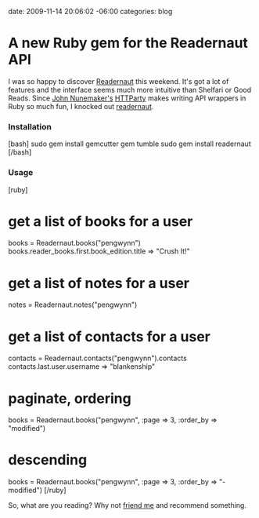 date: 2009-11-14 20:06:02 -06:00
categories: blog

# A new Ruby gem for the Readernaut API
I was so happy to discover <a href="http://readernaut.com">Readernaut</a> this weekend. It's got a lot of features and the interface seems much more intuitive than Shelfari or Good Reads. Since <a href="http://railstips.org">John Nunemaker's</a> <a href="http://httparty.rubyforge.org/">HTTParty</a> makes writing API wrappers in Ruby so much fun, I knocked out <a href="http://gemcutter.org/gems/readernaut">readernaut</a>.
<!--more-->
<h3 id="installation">Installation</h3>

[bash]
sudo gem install gemcutter
gem tumble
sudo gem install readernaut
[/bash]

<h3 id="usage">Usage</h3>

[ruby]
# get a list of books for a user
books = Readernaut.books(&quot;pengwynn&quot;)
books.reader_books.first.book_edition.title
=> &quot;Crush It!&quot;

# get a list of notes for a user
notes = Readernaut.notes(&quot;pengwynn&quot;)

# get a list of contacts for a user 
contacts = Readernaut.contacts(&quot;pengwynn&quot;).contacts
contacts.last.user.username
=> &quot;blankenship&quot;

# paginate, ordering
books = Readernaut.books(&quot;pengwynn&quot;, :page => 3, :order_by => &quot;modified&quot;)
# descending
books = Readernaut.books(&quot;pengwynn&quot;, :page => 3, :order_by => &quot;-modified&quot;)
[/ruby]

So, what are you reading? Why not <a href="http://readernaut.com/pengwynn">friend me</a> and recommend something.

